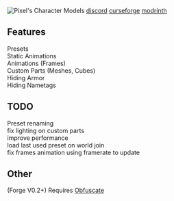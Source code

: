 ![Pixel's Character Models](https://github.com/PixelDoted/PixelsCharacterModels/blob/main/Images/banner-final.png "Customize your Player")
[discord](https://discord.com/invite/rUqUxxw)
[curseforge](https://www.curseforge.com/minecraft/mc-mods/pixels-character-models)
[modrinth](https://modrinth.com/mod/pixels-character-models)  

## Features
Presets  
Static Animations  
Animations (Frames)  
Custom Parts (Meshes, Cubes)  
Hiding Armor  
Hiding Nametags  
  
## TODO
Preset renaming  
fix lighting on custom parts  
improve performance  
load last used preset on world join  
fix frames animation using framerate to update  
  
## Other
(Forge V0.2+) Requires [Obfuscate](https://www.curseforge.com/minecraft/mc-mods/obfuscate)